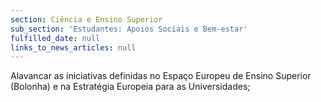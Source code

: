 ```yaml
---
section: Ciência e Ensino Superior
sub_section: 'Estudantes: Apoios Sociais e Bem-estar'
fulfilled_date: null
links_to_news_articles: null
---
```


Alavancar as iniciativas definidas no Espaço Europeu de Ensino Superior (Bolonha) e na Estratégia Europeia para as Universidades;